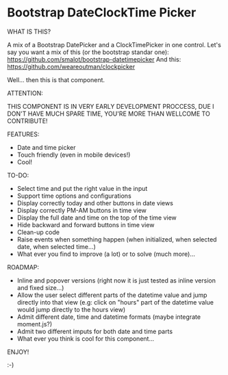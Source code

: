 Bootstrap DateClockTime Picker
==============================

WHAT IS THIS?

A mix of a Bootstrap DatePicker and a ClockTimePicker in one control.
Let's say you want a mix of this (or the bootstrap standar one): https://github.com/smalot/bootstrap-datetimepicker
And this: https://github.com/weareoutman/clockpicker

Well... then this is that component.

ATTENTION:

THIS COMPONENT IS IN VERY EARLY DEVELOPMENT PROCCESS, DUE I DON'T HAVE MUCH SPARE TIME, YOU'RE MORE THAN WELLCOME TO CONTRIBUTE!


FEATURES:
* Date and time picker
* Touch friendly (even in mobile devices!)
* Cool!


TO-DO:
* Select time and put the right value in the input
* Support time options and configurations
* Display correctly today and other buttons in date views
* Display correctly PM-AM buttons in time view
* Display the full date and time on the top of the time view
* Hide backward and forward buttons in time view
* Clean-up code
* Raise events when something happen (when initialized, when selected date, when selected time...)
* What ever you find to improve (a lot) or to solve (much more)...

ROADMAP:
* Inline and popover versions (right now it is just tested as inline version and fixed size...)
* Allow the user select different parts of the datetime value and jump directly into that view (e.g: click on "hours" part of the datetime value would jump directly to the hours view)
* Admit different date, time and datetime formats (maybe integrate moment.js?)
* Admit two different imputs for both date and time parts
* What ever you think is cool for this component...

ENJOY!

:-)
